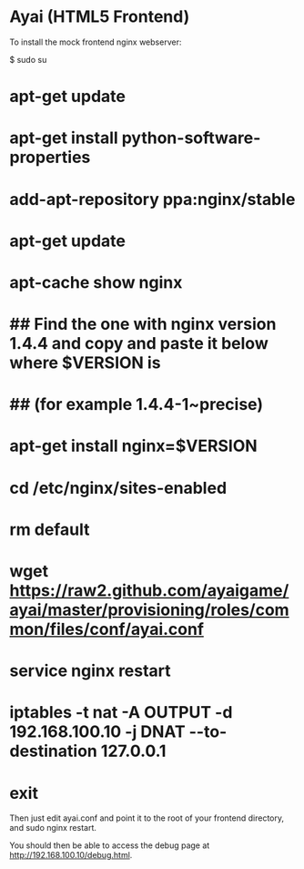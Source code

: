 Ayai (HTML5 Frontend)
=====================

To install the mock frontend nginx webserver:

$ sudo su
# apt-get update
# apt-get install python-software-properties
# add-apt-repository ppa:nginx/stable
# apt-get update
# apt-cache show nginx
# ## Find the one with nginx version 1.4.4 and copy and paste it below where $VERSION is 
# ## (for example 1.4.4-1~precise)
# apt-get install nginx=$VERSION
# cd /etc/nginx/sites-enabled
# rm default
# wget https://raw2.github.com/ayaigame/ayai/master/provisioning/roles/common/files/conf/ayai.conf
# service nginx restart
# iptables -t nat -A OUTPUT -d 192.168.100.10 -j DNAT --to-destination 127.0.0.1
# exit

Then just edit ayai.conf and point it to the root of your frontend directory, and sudo nginx restart.

You should then be able to access the debug page at http://192.168.100.10/debug.html.
